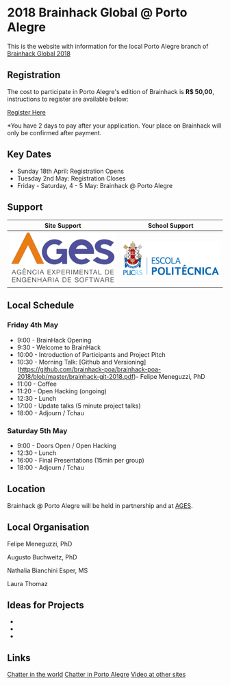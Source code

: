 # 2018 Brainhack Global @ Porto Alegre 

This is the website with information for the local Porto Alegre branch of [Brainhack Global 2018](http://www.brainhack.org/global2018)

## Registration

The cost to participate in Porto Alegre's edition of Brainhack is **R$ 50,00**, instructions to register are available below: 

[Register Here](https://www.eventbrite.com/e/brainhack-global-porto-alegre-2018-tickets-44489789157)

*You have 2 days to pay after your application. Your place on Brainhack will only be confirmed after payment.

## Key Dates

- Sunday 18th April: Registration Opens
- Tuesday 2nd May: Registration Closes
- Friday - Saturday, 4 - 5 May: Brainhack @ Porto Alegre

## Support

| Site Support  | School Support|
| ------------- |:-------------:|
| ![alt text](logo_ages.png)         | ![alt text](logo_politecnica.png) |


## Local Schedule

### Friday 4th May

- 9:00  - BrainHack Opening
- 9:30  - Welcome to BrainHack
- 10:00 - Introduction of Participants and Project Pitch
- 10:30 - Morning Talk: [Github and Versioning] (https://github.com/brainhack-poa/brainhack-poa-2018/blob/master/brainhack-git-2018.pdf)- Felipe Meneguzzi, PhD
- 11:00 - Coffee
- 11:20 - Open Hacking (ongoing)
- 12:30 - Lunch
- 17:00 - Update talks (5 minute project talks)
- 18:00 - Adjourn / Tchau

### Saturday 5th May

- 9:00  - Doors Open / Open Hacking 
- 12:30 - Lunch
- 16:00 - Final Presentations (15min per group)
- 18:00 - Adjourn / Tchau 



## Location

Brainhack @ Porto Alegre will be held in partnership and at [AGES](http://www.ages.pucrs.br). 


## Local Organisation

Felipe Meneguzzi, PhD

Augusto Buchweitz, PhD

Nathalia Bianchini Esper, MS

Laura Thomaz


## Ideas for Projects
-
-
- 


## Links

[Chatter in the world](https://brainhack-slack-invite.herokuapp.com/)
[Chatter in Porto Alegre](https://brainhack.slack.com/messages/brainhack-poa-2018/)
[Video at other sites](https://hackpad.com/Brainhack-Global-2017-Video-Content-ZP53JJlhGyJ)

